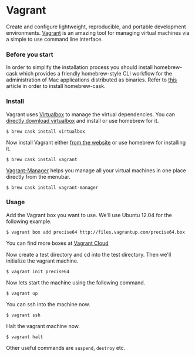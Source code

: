 # Vagrant

Create and configure lightweight, reproducible, and portable development environments. [Vagrant](http://www.vagrantup.com/) is an amazing tool for managing virtual machines via a simple to use command line interface.

### Before you start

In order to simplify the installation process you should install homebrew-cask which provides a friendly homebrew-style CLI workflow for the administration of Mac applications distributed as binaries. Refer to [this](../Homebrew/Cask.md) article in order to install homebrew-cask.

### Install

Vagrant uses [Virtualbox](https://www.virtualbox.org/) to manage the virtual dependencies. You can [directly download virtualbox](https://www.virtualbox.org/wiki/Downloads) and install or use homebrew for it.

    $ brew cask install virtualbox

Now install Vagrant either [from the website](http://www.vagrantup.com/downloads.html) or use homebrew for installing it.

    $ brew cask install vagrant

[Vagrant-Manager](http://vagrantmanager.com/) helps you manage all your virtual machines in one place directly from the menubar.

    $ brew cask install vagrant-manager

### Usage

Add the Vagrant box you want to use. We'll use Ubuntu 12.04 for the following example.

    $ vagrant box add precise64 http://files.vagrantup.com/precise64.box

You can find more boxes at [Vagrant Cloud](https://vagrantcloud.com)

Now create a test directory and cd into the test directory. Then we'll initialize the vagrant machine.

    $ vagrant init precise64

Now lets start the machine using the following command.

    $ vagrant up

You can ssh into the machine now.

    $ vagrant ssh

Halt the vagrant machine now.

    $ vagrant halt

Other useful commands are `suspend`, `destroy` etc.

